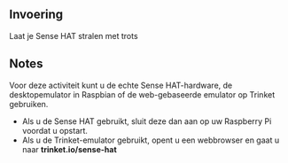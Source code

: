 ## Invoering

Laat je Sense HAT stralen met trots

## Notes

Voor deze activiteit kunt u de echte Sense HAT-hardware, de desktopemulator in Raspbian of de web-gebaseerde emulator op Trinket gebruiken.

- Als u de Sense HAT gebruikt, sluit deze dan aan op uw Raspberry Pi voordat u opstart.
- Als u de Trinket-emulator gebruikt, opent u een webbrowser en gaat u naar **trinket.io/sense-hat**